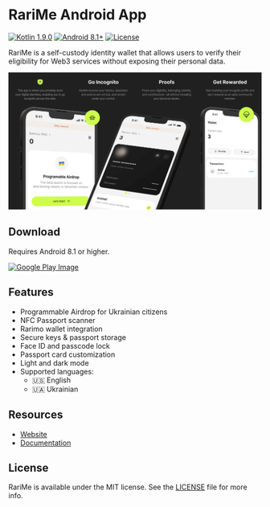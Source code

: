 # RariMe Android App

[![Kotlin 1.9.0](https://img.shields.io/badge/Kotlin-1.9.0-B125EA.svg?style=flat&logo=kotlin)](https://swift.org/download/)
[![Android 8.1+](https://img.shields.io/badge/Android-8.1+-3DDC84.svg?style=flat&logo=android)](https://developer.apple.com/ios/)
[![License](https://img.shields.io/badge/License-MIT-blue.svg)](/LICENSE)

RariMe is a self-custody identity wallet that allows users to verify their eligibility for Web3 services without exposing their personal data.

![App Image](images/app.png)

## Download

Requires Android 8.1 or higher.

[![Google Play Image](https://rarime-landing-test.netlify.app/images/google-play.svg)](https://play.google.com/)


## Features

- Programmable Airdrop for Ukrainian citizens
- NFC Passport scanner
- Rarimo wallet integration
- Secure keys & passport storage
- Face ID and passcode lock
- Passport card customization
- Light and dark mode
- Supported languages:
  - 🇺🇸 English
  - 🇺🇦 Ukrainian

## Resources

- [Website](https://rarime.com)
- [Documentation](https://docs.rarime.com)

## License

RariMe is available under the MIT license. See the [LICENSE](/LICENSE) file for more info.
